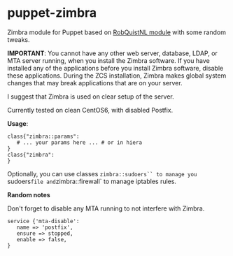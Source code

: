 puppet-zimbra
============

Zimbra module for Puppet based on [RobQuistNL module](https://github.com/RobQuistNL/puppet-zimbra)
with some random tweaks. 

**IMPORTANT**: You cannot have any other web server, database, LDAP, or MTA 
server running, when you install the Zimbra software. If you have installed any 
of the applications before you install Zimbra software, disable these 
applications. During the ZCS installation, Zimbra makes global system 
changes that may break applications that are on your server. 

I suggest that Zimbra is used on clear setup of the server.

Currently tested on clean CentOS6, with disabled Postfix.

**Usage**:


    class{"zimbra::params":
       # ... your params here ... # or in hiera
    }
    class{"zimbra":
    }
    
Optionally, you can use classes `zimbra::sudoers`` to manage you `sudoers` file
and `zimbra::firewall` to manage iptables rules.    
    
**Random notes**

Don't forget to disable any MTA running to not interfere with Zimbra.

    service {'mta-disable':
       name => 'postfix',
       ensure => stopped,
       enable => false,
    }
